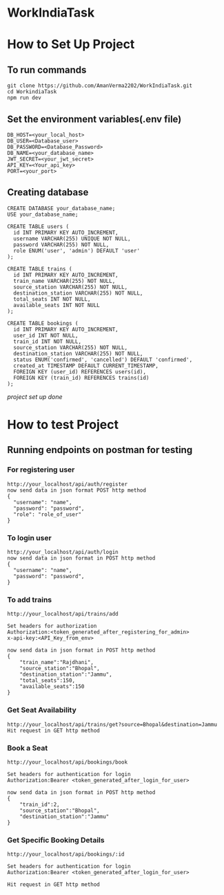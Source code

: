 # WorkIndiaTask

# How to Set Up Project

## To run commands
```
git clone https://github.com/AmanVerma2202/WorkIndiaTask.git
cd WorkindiaTask
npm run dev
```
## Set the environment variables(.env file)
```
DB_HOST=<your_local_host>
DB_USER=<Database_user>
DB_PASSWORD=<Database_Password>
DB_NAME=<your_database_name>
JWT_SECRET=<your_jwt_secret>
API_KEY=<Your_api_key>
PORT=<your_port>
```

## Creating database
```
CREATE DATABASE your_database_name;
USE your_database_name;

CREATE TABLE users (
  id INT PRIMARY KEY AUTO_INCREMENT,
  username VARCHAR(255) UNIQUE NOT NULL,
  password VARCHAR(255) NOT NULL,
  role ENUM('user', 'admin') DEFAULT 'user'
);

CREATE TABLE trains (
  id INT PRIMARY KEY AUTO_INCREMENT,
  train_name VARCHAR(255) NOT NULL,
  source_station VARCHAR(255) NOT NULL,
  destination_station VARCHAR(255) NOT NULL,
  total_seats INT NOT NULL,
  available_seats INT NOT NULL
);

CREATE TABLE bookings (
  id INT PRIMARY KEY AUTO_INCREMENT,
  user_id INT NOT NULL,
  train_id INT NOT NULL,
  source_station VARCHAR(255) NOT NULL,
  destination_station VARCHAR(255) NOT NULL,
  status ENUM('confirmed', 'cancelled') DEFAULT 'confirmed',
  created_at TIMESTAMP DEFAULT CURRENT_TIMESTAMP,
  FOREIGN KEY (user_id) REFERENCES users(id),
  FOREIGN KEY (train_id) REFERENCES trains(id)
);

```

*project set up done*

# How to test Project
## Running endpoints on postman for testing 
### For registering user
```
http://your_localhost/api/auth/register
now send data in json format POST http method
{
  "username": "name",
  "password": "password",
  "role": "role_of_user"
}
```

### To login user
```
http://your_localhost/api/auth/login
now send data in json format in POST http method
{
  "username": "name",
  "password": "password",
}
```


### To add trains
```
http://your_localhost/api/trains/add

Set headers for authorization
Authorization:<token_generated_after_registering_for_admin>
x-api-key:<API_Key_from_env>

now send data in json format in POST http method
{
    "train_name":"Rajdhani",
    "source_station":"Bhopal",
    "destination_station":"Jammu",
    "total_seats":150,
    "available_seats":150
}
```



### Get Seat Availability
```
http://your_localhost/api/trains/get?source=Bhopal&destination=Jammu
Hit request in GET http method

```


### Book a Seat
```
http://your_localhost/api/bookings/book

Set headers for authentication for login
Authorization:Bearer <token_generated_after_login_for_user>

now send data in json format in POST http method
{
    "train_id":2,
    "source_station":"Bhopal",
    "destination_station":"Jammu"
}

```


### Get Specific Booking Details
```
http://your_localhost/api/bookings/:id

Set headers for authentication for login
Authorization:Bearer <token_generated_after_login_for_user>

Hit request in GET http method


```
